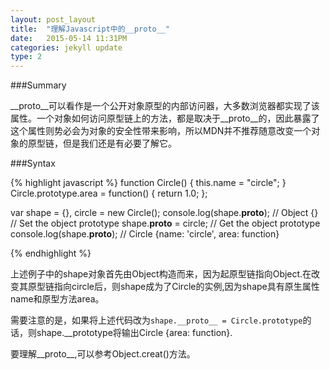 ```yaml
---
layout: post_layout
title:  "理解Javascript中的__proto__"
date:   2015-05-14 11:31PM
categories: jekyll update
type: 2
---
```

###Summary

__proto__可以看作是一个公开对象原型的内部访问器，大多数浏览器都实现了该属性。一个对象如何访问原型链上的方法，都是取决于__proto__的，因此暴露了这个属性则势必会为对象的安全性带来影响，所以MDN并不推荐随意改变一个对象的原型链，但是我们还是有必要了解它。

###Syntax

{% highlight javascript %}
function Circle() {
  this.name = "circle";
}
Circle.prototype.area = function() { return 1.0; };

var shape = {}, circle = new Circle();
console.log(shape.__proto__); // Object {}
// Set the object prototype
shape.__proto__ = circle;
// Get the object prototype
console.log(shape.__proto__); // Circle {name: 'circle', area: function}

{% endhighlight %}

上述例子中的shape对象首先由Object构造而来，因为起原型链指向Object.在改变其原型链指向circle后，则shape成为了Circle的实例,因为shape具有原生属性name和原型方法area。

需要注意的是，如果将上述代码改为`shape.__proto__ = Circle.prototype`的话，则shape.__prototype将输出Circle {area: function}.

要理解__proto__,可以参考Object.creat()方法。


